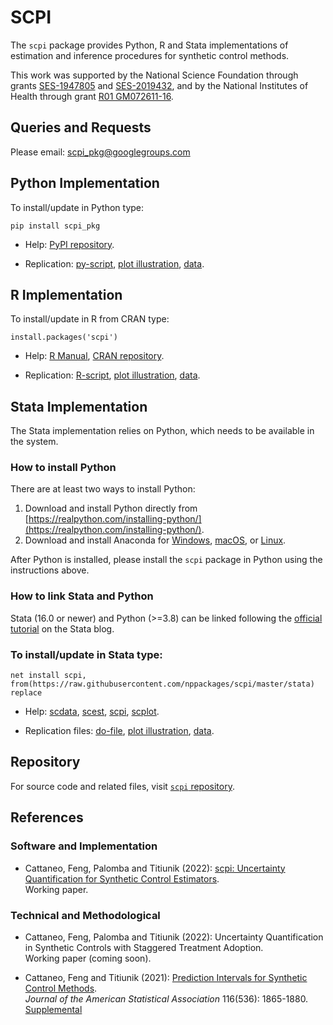# SCPI

The `scpi` package provides Python, R and Stata implementations of estimation and inference procedures for synthetic control methods.

This work was supported by the National Science Foundation through grants [SES-1947805](https://www.nsf.gov/awardsearch/showAward?AWD_ID=1947805) and [SES-2019432](https://www.nsf.gov/awardsearch/showAward?AWD_ID=2019432), and by the National Institutes of Health through grant [R01 GM072611-16](https://reporter.nih.gov/project-details/10093056).

## Queries and Requests

Please email: [scpi_pkg@googlegroups.com](mailto:scpi_pkg@googlegroups.com)

## Python Implementation

To install/update in Python type:
```
pip install scpi_pkg
```

- Help: [PyPI repository](https://pypi.org/project/scpi_pkg/).

- Replication: [py-script](https://github.com/nppackages/scpi/blob/main/Python/scpi_illustration.py), [plot illustration](https://github.com/nppackages/scpi/blob/main/Python/scpi_illustration_plot.py), [data](https://github.com/nppackages/scpi/blob/main/Python/scpi_germany.csv).

## R Implementation

To install/update in R from CRAN type:
```
install.packages('scpi')
````

- Help: [R Manual](https://github.com/nppackages/scpi/blob/main/R/scpi.pdf), [CRAN repository](https://cran.r-project.org/package=scpi).

- Replication: [R-script](https://github.com/nppackages/scpi/blob/main/R/scpi_illustration.R), [plot illustration](https://github.com/nppackages/scpi/blob/main/R/scpi_illustration_plot.R), [data](https://github.com/nppackages/scpi/blob/main/R/scpi_germany.csv).

## Stata Implementation

The Stata implementation relies on Python, which needs to be available in the system.

### How to install Python
There are at least two ways to install Python:
1. Download and install Python directly from [https://realpython.com/installing-python/](https://realpython.com/installing-python/).
2. Download and install Anaconda for [Windows](https://docs.anaconda.com/anaconda/install/windows/), [macOS](https://docs.anaconda.com/anaconda/install/mac-os/), or [Linux](https://docs.anaconda.com/anaconda/install/linux/).

After Python is installed, please install the `scpi` package in Python using the instructions above.

### How to link Stata and Python
Stata (16.0 or newer) and Python (>=3.8) can be linked following the [official tutorial](https://blog.stata.com/2020/08/18/stata-python-integration-part-1-setting-up-stata-to-use-python/) on the Stata blog.

### To install/update in Stata type:
```
net install scpi, from(https://raw.githubusercontent.com/nppackages/scpi/master/stata) replace
```

- Help: [scdata](https://github.com/nppackages/scpi/blob/main/stata/scdata.pdf), [scest](https://github.com/nppackages/scpi/blob/main/stata/scest.pdf), [scpi](https://github.com/nppackages/scpi/blob/main/stata/scpi.pdf), [scplot](https://github.com/nppackages/scpi/blob/main/stata/scplot.pdf).

- Replication files: [do-file](https://github.com/nppackages/scpi/blob/main/stata/scpi_illustration.do), [plot illustration](https://github.com/nppackages/scpi/blob/main/stata/scpi_illustration_plot.do), [data](https://github.com/nppackages/scpi/blob/main/stata/scpi_germany.dta).

## Repository

For source code and related files, visit [`scpi` repository](https://github.com/nppackages/scpi/).


## References

### Software and Implementation

- Cattaneo, Feng, Palomba and Titiunik (2022): [scpi: Uncertainty Quantification for Synthetic Control Estimators](https://nppackages.github.io/references/Cattaneo-Feng-Palomba-Titiunik_2022_scpi.pdf).<br>
Working paper.

### Technical and Methodological

- Cattaneo, Feng, Palomba and Titiunik (2022): Uncertainty Quantification in Synthetic Controls with Staggered Treatment Adoption.<br>
Working paper (coming soon).

- Cattaneo, Feng and Titiunik (2021): [Prediction Intervals for Synthetic Control Methods](https://nppackages.github.io/references/Cattaneo-Feng-Titiunik_2021_JASA.pdf).<br>
_Journal of the American Statistical Association_ 116(536): 1865-1880.<br>
[Supplemental](https://nppackages.github.io/references/Cattaneo-Feng-Titiunik_2021_JASA--Supplement.pdf)<br>

<br><br>
